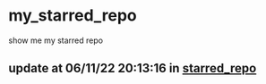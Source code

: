 # my_starred_repo
show me my starred repo

update at 06/11/22 20:13:16 in [starred_repo](./index.html)
---

